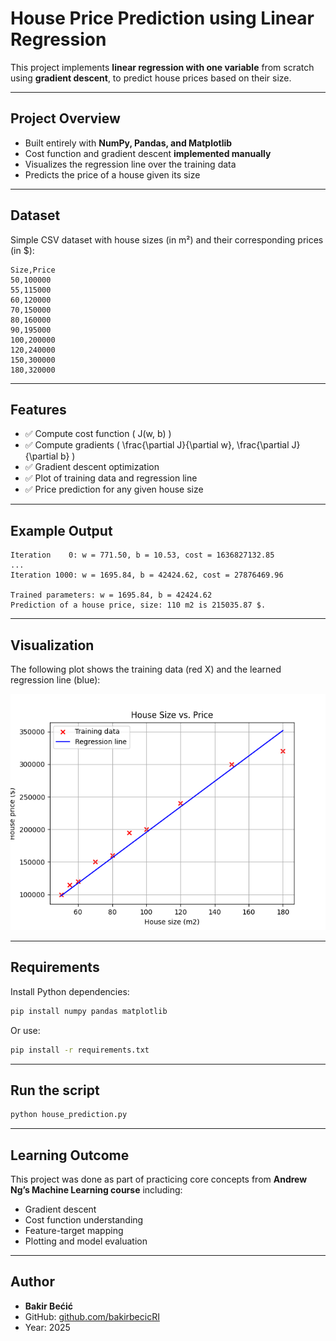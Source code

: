 
# House Price Prediction using Linear Regression

This project implements **linear regression with one variable** from scratch using **gradient descent**, to predict house prices based on their size.

---

## Project Overview

- Built entirely with **NumPy, Pandas, and Matplotlib**
- Cost function and gradient descent **implemented manually**
- Visualizes the regression line over the training data
- Predicts the price of a house given its size

---

## Dataset

Simple CSV dataset with house sizes (in m²) and their corresponding prices (in $):

```csv
Size,Price
50,100000
55,115000
60,120000
70,150000
80,160000
90,195000
100,200000
120,240000
150,300000
180,320000
```

---

## Features

- ✅ Compute cost function \( J(w, b) \)
- ✅ Compute gradients \( \frac{\partial J}{\partial w}, \frac{\partial J}{\partial b} \)
- ✅ Gradient descent optimization
- ✅ Plot of training data and regression line
- ✅ Price prediction for any given house size

---

## Example Output

```
Iteration    0: w = 771.50, b = 10.53, cost = 1636827132.85
...
Iteration 1000: w = 1695.84, b = 42424.62, cost = 27876469.96

Trained parameters: w = 1695.84, b = 42424.62
Prediction of a house price, size: 110 m2 is 215035.87 $.
```

---

## Visualization

The following plot shows the training data (red X) and the learned regression line (blue):

![Regression Plot](regression_plot.png)

---

## Requirements

Install Python dependencies:

```bash
pip install numpy pandas matplotlib
```

Or use:

```bash
pip install -r requirements.txt
```

---

## Run the script

```bash
python house_prediction.py
```

---

## Learning Outcome

This project was done as part of practicing core concepts from **Andrew Ng’s Machine Learning course** including:

- Gradient descent
- Cost function understanding
- Feature-target mapping
- Plotting and model evaluation

---

## Author

- **Bakir Bećić**
- GitHub: [github.com/bakirbecicRI](https://github.com/bakirbecicRI)
- Year: 2025

